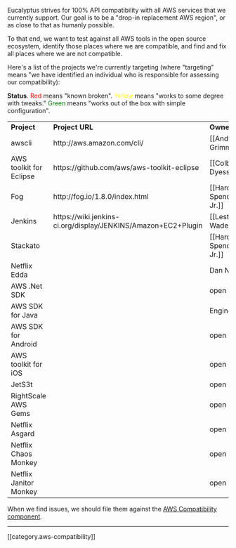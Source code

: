 Eucalyptus strives for 100% API compatibility with all AWS services that we currently support.  Our goal is to be a "drop-in replacement AWS region", or as close to that as humanly possible.

To that end, we want to test against all AWS tools in the open source ecosystem, identify those places where we are compatible, and find and fix all places where we are not compatible.

Here's a list of the projects we're currently targeting (where "targeting" means "we have identified an individual who is responsible for assessing our compatibility):

**Status**. <font color="red">Red</font> means "known broken". <font color="yellow">Yellow</font> means "works to some degree with tweaks."  <font color="green">Green</font> means "works out of the box with simple configuration".

<table>
  <tr><td><b>Project</b></td><td><b>Project URL</b></td><td><b>Owner</b></td><td><b>Status</b></td><td><b>Notes</b></td></tr>
  <tr><td>awscli</td><td>http://aws.amazon.com/cli/</td><td>[[Andy Grimm]]</td><td><font color="yellow">Yellow</font></td><td>http://agrimmsreality.blogspot.com/2013/01/using-aws-cli-with-eucalyptus.html</td></tr>
  <tr><td>AWS toolkit for Eclipse</td><td>https://github.com/aws/aws-toolkit-eclipse</td><td>[[Colby Dyess]]</td><td>&nbsp;</td><td>&nbsp;</td></tr>  
  <tr><td>Fog</td><td>http://fog.io/1.8.0/index.html</td><td>[[Harold Spencer Jr.]]</td><td><font color="yellow">Yellow</font></td><td>Lots of notes here: [[Fog]]</td></tr>
  <tr><td>Jenkins</td><td>https://wiki.jenkins-ci.org/display/JENKINS/Amazon+EC2+Plugin</td><td>[[Lester Wade]]</td><td>&nbsp;</td><td>&nbsp;</td></tr>
  <tr><td>Stackato</td><td>&nbsp;</td><td>[[Harold Spencer Jr.]]</td><td><font color="red">Red</font></td><td>Image runs, but the Stackato services do not yet work. More info: [[Stackato-Image]]</td></tr>
  <tr><td>Netflix Edda</td><td>&nbsp;</td><td>Dan Nurmi</td><td><font color="yellow">Yellow</font></td><td>http://nurmiblog.wordpress.com/2013/01/22/inspired-by-netflix/</td></tr>
  <tr><td>AWS .Net SDK</td><td>&nbsp;</td><td>open</td><td>&nbsp;</td><td>&nbsp;</td></tr>
  <tr><td>AWS SDK for Java</td><td>&nbsp;</td><td>Engineering</td><td>&nbsp;</td><td>&nbsp;</td></tr>
  <tr><td>AWS SDK for Android</td><td>&nbsp;</td><td>open</td><td>&nbsp;</td><td>&nbsp;</td></tr>
  <tr><td>AWS toolkit for iOS</td><td>&nbsp;</td><td>open</td><td>&nbsp;</td><td>&nbsp;</td></tr>
  <tr><td>JetS3t</td><td>&nbsp;</td><td>open</td><td>&nbsp;</td><td>&nbsp;</td></tr>
  <tr><td>RightScale AWS Gems</td><td>&nbsp;</td><td>open</td><td>&nbsp;</td><td>&nbsp;</td></tr>
  <tr><td>Netflix Asgard</td><td>&nbsp;</td><td>open</td><td>&nbsp;</td><td>&nbsp;</td></tr>
  <tr><td>Netflix Chaos Monkey</td><td>&nbsp;</td><td>open</td><td>&nbsp;</td><td>&nbsp;</td></tr>
  <tr><td>Netflix Janitor Monkey</td><td>&nbsp;</td><td>open</td><td>&nbsp;</td><td>&nbsp;</td></tr>
</table>

When we find issues, we should file them against the [AWS Compatibility component](https://eucalyptus.atlassian.net/browse/EUCA/component/10201).

*****

[[category.aws-compatibility]]
